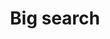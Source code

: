---
layout: pattern
categories: [patterns, search]
title: Big search
type: [detail-page]
permalink: /patterns/search/big-search/
variations: true
overview: Lorem ipsum dolor sit amet, consectetur adipiscing elit, sed do eiusmod tempor incididunt ut labore et dolore magna aliqua. Interdum velit euismod in pellentesque. 
description: |
    
usa-link: "https://designsystem.digital.gov/components/search/"
specification: |
search: Search
### search button text
search-type: 
### search bar type options: big, small
yml: |
  
  search: Search
  ### search button text
  search-type: big
  ### search bar type options: 
    ### big
    ### small
jekyll: |

  "{% include patterns/search/search-jk.md %}"
#spec:

### Paths to view design and code... 
## designimg: can be used to show an image of the design until a coded version can be created. The htmlpath & csspath should be located in the pattens folder. Read more about creating coded components in /docs/creating-patterns 
# designimg: 
htmlpath: patterns/search/search-big.md
csspath: patterns/search/index.scss
---